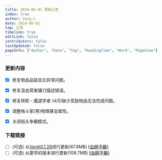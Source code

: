 ```yaml
---
title: 2024-06-01 更新公告
index: true
author: Vang-z
date: 2024-06-01
tag: 公告
timeline: true
editLink: false
contributors: false
lastUpdated: false
pageInfo: ["Author", "Date", "Tag", "ReadingTime", "Word", "PageView"]
---
```


### 更新内容
- [x] 修复<a>物品品级</a>显示异常问题。
- [x] 修复<a>汲血冥者镰刀</a>描述错误。
- [x] 修复<a>转职 - 魔道学者 (4/5)</a>缺少奖励物品无法完成问题。
- [x] 调整格斗家(男)<a>物理暴击</a>属性。
- [x] 关闭<a>街头争霸</a>模式。


### 下载链接
- [ ] <a>(可选)</a> 从<a>Ver@0.1.28</a>进行更新(67.8MB)  ~~[[立即下载]]()~~
- [ ] <a>(可选)</a> 从<a>更早的版本</a>进行更新(108.7MB)  ~~[[立即下载]]()~~
